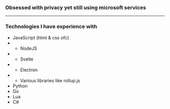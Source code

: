 ### Obsessed with privacy yet still using microsoft services

---

### Technologies I have experience with
- JavaScript (html & css ofc)
- - NodeJS
- - Svelte
- - Electron
- - Various libraries like rollup.js
- Python
- Go
- Lua
- C#
